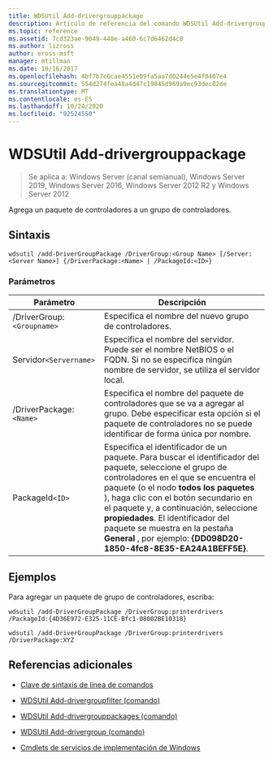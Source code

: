 ```yaml
---
title: WDSUtil Add-drivergrouppackage
description: Artículo de referencia del comando WDSUtil Add-drivergrouppackage, que agrega un paquete de controladores a un grupo de controladores.
ms.topic: reference
ms.assetid: 7cd323ae-9049-448e-a460-6c7d6462d4c8
ms.author: lizross
author: eross-msft
manager: mtillman
ms.date: 10/16/2017
ms.openlocfilehash: 4bf7b7c6cae4551e09fa5aa7d0244e5e4f0407e4
ms.sourcegitcommit: 554d274fea48a4d47c19845d969a9ec93dec82de
ms.translationtype: MT
ms.contentlocale: es-ES
ms.lasthandoff: 10/24/2020
ms.locfileid: "92524550"
---
```

# <a name="wdsutil-add-drivergrouppackage"></a>WDSUtil Add-drivergrouppackage

> Se aplica a: Windows Server (canal semianual), Windows Server 2019, Windows Server 2016, Windows Server 2012 R2 y Windows Server 2012

Agrega un paquete de controladores a un grupo de controladores.

## <a name="syntax"></a>Sintaxis

```
wdsutil /add-DriverGroupPackage /DriverGroup:<Group Name> [/Server:<Server Name>] {/DriverPackage:<Name> | /PackageId:<ID>}
```

### <a name="parameters"></a>Parámetros

| Parámetro | Descripción |
|--|--|
| /DriverGroup:`<Groupname>` | Especifica el nombre del nuevo grupo de controladores. |
| Servidor`<Servername>` | Especifica el nombre del servidor. Puede ser el nombre NetBIOS o el FQDN. Si no se especifica ningún nombre de servidor, se utiliza el servidor local. |
| /DriverPackage:`<Name>` | Especifica el nombre del paquete de controladores que se va a agregar al grupo. Debe especificar esta opción si el paquete de controladores no se puede identificar de forma única por nombre. |
| PackageId`<ID>` | Especifica el identificador de un paquete. Para buscar el identificador del paquete, seleccione el grupo de controladores en el que se encuentra el paquete (o el nodo **todos los paquetes** ), haga clic con el botón secundario en el paquete y, a continuación, seleccione **propiedades**. El identificador del paquete se muestra en la pestaña **General** , por ejemplo: **{DD098D20-1850-4fc8-8E35-EA24A1BEFF5E}**. |

## <a name="examples"></a>Ejemplos

Para agregar un paquete de grupo de controladores, escriba:

```
wdsutil /add-DriverGroupPackage /DriverGroup:printerdrivers /PackageId:{4D36E972-E325-11CE-Bfc1-08002BE10318}
```

```
wdsutil /add-DriverGroupPackage /DriverGroup:printerdrivers /DriverPackage:XYZ
```

## <a name="additional-references"></a>Referencias adicionales

- [Clave de sintaxis de línea de comandos](command-line-syntax-key.md)

- [WDSUtil Add-drivergroupfilter (comando)](wdsutil-add-drivergroupfilter.md)

- [WDSUtil Add-drivergrouppackages (comando)](wdsutil-add-drivergrouppackages.md)

- [WDSUtil Add-drivergroup (comando)](wdsutil-add-drivergroup.md)

- [Cmdlets de servicios de implementación de Windows](/powershell/module/wds)
